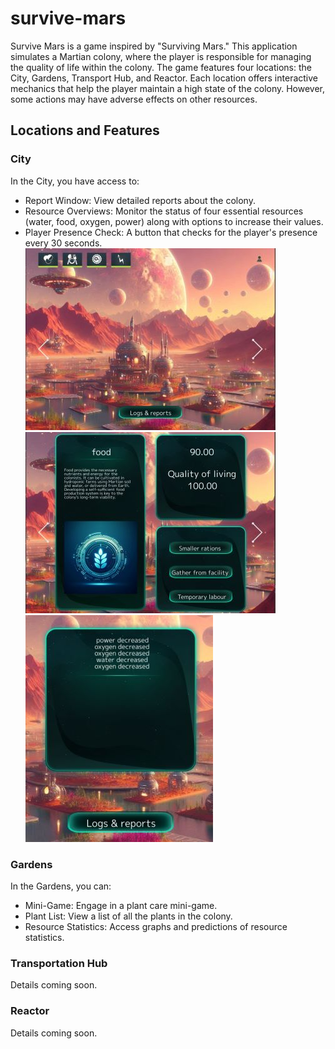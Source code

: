 # survive-mars
Survive Mars is a game inspired by "Surviving Mars." This application simulates a Martian colony, where the player is responsible for managing the quality of life within the colony. The game features four locations: the City, Gardens, Transport Hub, and Reactor. Each location offers interactive mechanics that help the player maintain a high state of the colony. However, some actions may have adverse effects on other resources.

## Locations and Features
### City
In the City, you have access to:

- Report Window: View detailed reports about the colony.
- Resource Overviews: Monitor the status of four essential resources (water, food, oxygen, power) along with options to increase their values.
- Player Presence Check: A button that checks for the player's presence every 30 seconds.
![c1](https://github.com/agkittens/survive-mars/blob/main/examples/2.jpg?raw=true)
![c2](https://github.com/agkittens/survive-mars/blob/main/examples/3.jpg?raw=true)
![c4](https://github.com/agkittens/survive-mars/blob/main/examples/4.jpg?raw=true)

### Gardens
In the Gardens, you can:

- Mini-Game: Engage in a plant care mini-game.
- Plant List: View a list of all the plants in the colony.
- Resource Statistics: Access graphs and predictions of resource statistics.

### Transportation Hub
Details coming soon.

### Reactor
Details coming soon.
